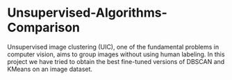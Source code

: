 # Unsupervised-Algorithms-Comparison

Unsupervised image clustering (UIC), one of the fundamental problems in computer vision, aims to group images without using human labeling. In this project we have tried to obtain the best fine-tuned versions of DBSCAN and KMeans on an image dataset. 
